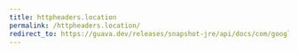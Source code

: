 ```yaml
---
title: httpheaders.location
permalink: /httpheaders.location/
redirect_to: https://guava.dev/releases/snapshot-jre/api/docs/com/google/common/net/HttpHeaders.html#LOCATION
---
```

